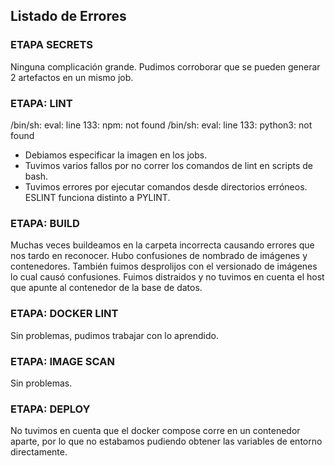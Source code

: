 ## Listado de Errores

### ETAPA SECRETS

Ninguna complicación grande.
Pudimos corroborar que se pueden generar 2 artefactos en un mismo job.

### ETAPA: LINT
/bin/sh: eval: line 133: npm: not found
/bin/sh: eval: line 133: python3: not found

- Debiamos especificar la imagen en los jobs.
- Tuvimos varios fallos por no correr los comandos de lint en scripts de bash.
- Tuvimos errores por ejecutar comandos desde directorios erróneos. ESLINT funciona distinto a PYLINT.

### ETAPA: BUILD

Muchas veces buildeamos en la carpeta incorrecta causando errores que nos tardo en reconocer.
Hubo confusiones de nombrado de imágenes y contenedores. También fuimos desprolijos con el versionado de imágenes lo cual causó confusiones.
Fuimos distraidos y no tuvimos en cuenta el host que apunte al contenedor de la base de datos.

### ETAPA: DOCKER LINT

Sin problemas, pudimos trabajar con lo aprendido.

### ETAPA: IMAGE SCAN

Sin problemas.

### ETAPA: DEPLOY

No tuvimos en cuenta que el docker compose corre en un contenedor aparte, por lo que no estabamos pudiendo obtener las variables de  entorno directamente.
